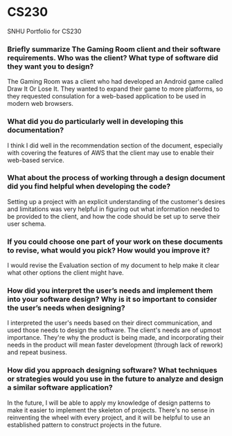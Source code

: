 # CS230
SNHU Portfolio for CS230


### Briefly summarize The Gaming Room client and their software requirements. Who was the client? What type of software did they want you to design?

The Gaming Room was a client who had developed an Android game called Draw It Or Lose It. They wanted to expand their game to more platforms, so they requested consulation for a web-based application to be used in modern web browsers.

### What did you do particularly well in developing this documentation?

I think I did well in the recommendation section of the document, especially with covering the features of AWS that the client may use to enable their web-based service.

### What about the process of working through a design document did you find helpful when developing the code?

Setting up a project with an explicit understanding of the customer's desires and limitations was very helpful in figuring out what information needed to be provided to the client, and how the code should be set up to serve their user schema.

### If you could choose one part of your work on these documents to revise, what would you pick? How would you improve it?

I would revise the Evaluation section of my document to help make it clear what other options the client might have.

### How did you interpret the user’s needs and implement them into your software design? Why is it so important to consider the user’s needs when designing?

I interpreted the user's needs based on their direct communication, and used those needs to design the software. The client's needs are of upmost importance. They're why the product is being made, and incorporating their needs in the product will mean faster development (through lack of rework) and repeat business.

### How did you approach designing software? What techniques or strategies would you use in the future to analyze and design a similar software application?

In the future, I will be able to apply my knowledge of design patterns to make it easier to implement the skeleton of projects. There's no sense in reinventing the wheel with every project, and it will be helpful to use an established pattern to construct projects in the future.
